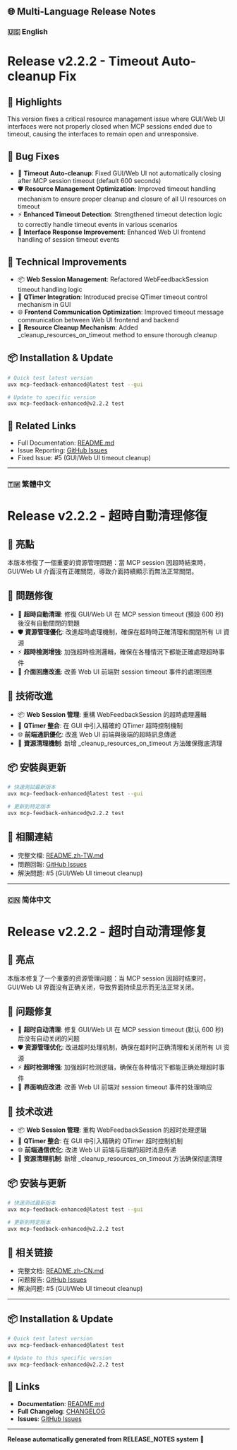 ## 🌐 Multi-Language Release Notes

### 🇺🇸 English
# Release v2.2.2 - Timeout Auto-cleanup Fix

## 🌟 Highlights
This version fixes a critical resource management issue where GUI/Web UI interfaces were not properly closed when MCP sessions ended due to timeout, causing the interfaces to remain open and unresponsive.

## 🐛 Bug Fixes
- 🔄 **Timeout Auto-cleanup**: Fixed GUI/Web UI not automatically closing after MCP session timeout (default 600 seconds)
- 🛡️ **Resource Management Optimization**: Improved timeout handling mechanism to ensure proper cleanup and closure of all UI resources on timeout
- ⚡ **Enhanced Timeout Detection**: Strengthened timeout detection logic to correctly handle timeout events in various scenarios
- 🔧 **Interface Response Improvement**: Enhanced Web UI frontend handling of session timeout events

## 🚀 Technical Improvements
- 📦 **Web Session Management**: Refactored WebFeedbackSession timeout handling logic
- 🎯 **QTimer Integration**: Introduced precise QTimer timeout control mechanism in GUI
- 🌐 **Frontend Communication Optimization**: Improved timeout message communication between Web UI frontend and backend
- 🧹 **Resource Cleanup Mechanism**: Added _cleanup_resources_on_timeout method to ensure thorough cleanup

## 📦 Installation & Update
```bash
# Quick test latest version
uvx mcp-feedback-enhanced@latest test --gui

# Update to specific version
uvx mcp-feedback-enhanced@v2.2.2 test
```

## 🔗 Related Links
- Full Documentation: [README.md](../../README.md)
- Issue Reporting: [GitHub Issues](https://github.com/Minidoracat/mcp-feedback-enhanced/issues)
- Fixed Issue: #5 (GUI/Web UI timeout cleanup) 
---

### 🇹🇼 繁體中文
# Release v2.2.2 - 超時自動清理修復

## 🌟 亮點
本版本修復了一個重要的資源管理問題：當 MCP session 因超時結束時，GUI/Web UI 介面沒有正確關閉，導致介面持續顯示而無法正常關閉。

## 🐛 問題修復
- 🔄 **超時自動清理**: 修復 GUI/Web UI 在 MCP session timeout (預設 600 秒) 後沒有自動關閉的問題
- 🛡️ **資源管理優化**: 改進超時處理機制，確保在超時時正確清理和關閉所有 UI 資源
- ⚡ **超時檢測增強**: 加強超時檢測邏輯，確保在各種情況下都能正確處理超時事件
- 🔧 **介面回應改進**: 改善 Web UI 前端對 session timeout 事件的處理回應

## 🚀 技術改進
- 📦 **Web Session 管理**: 重構 WebFeedbackSession 的超時處理邏輯
- 🎯 **QTimer 整合**: 在 GUI 中引入精確的 QTimer 超時控制機制
- 🌐 **前端通訊優化**: 改進 Web UI 前端與後端的超時訊息傳遞
- 🧹 **資源清理機制**: 新增 _cleanup_resources_on_timeout 方法確保徹底清理

## 📦 安裝與更新
```bash
# 快速測試最新版本
uvx mcp-feedback-enhanced@latest test --gui

# 更新到特定版本
uvx mcp-feedback-enhanced@v2.2.2 test
```

## 🔗 相關連結
- 完整文檔: [README.zh-TW.md](../../README.zh-TW.md)
- 問題回報: [GitHub Issues](https://github.com/Minidoracat/mcp-feedback-enhanced/issues)
- 解決問題: #5 (GUI/Web UI timeout cleanup) 
---

### 🇨🇳 简体中文
# Release v2.2.2 - 超时自动清理修复

## 🌟 亮点
本版本修复了一个重要的资源管理问题：当 MCP session 因超时结束时，GUI/Web UI 界面没有正确关闭，导致界面持续显示而无法正常关闭。

## 🐛 问题修复
- 🔄 **超时自动清理**: 修复 GUI/Web UI 在 MCP session timeout (默认 600 秒) 后没有自动关闭的问题
- 🛡️ **资源管理优化**: 改进超时处理机制，确保在超时时正确清理和关闭所有 UI 资源
- ⚡ **超时检测增强**: 加强超时检测逻辑，确保在各种情况下都能正确处理超时事件
- 🔧 **界面响应改进**: 改善 Web UI 前端对 session timeout 事件的处理响应

## 🚀 技术改进
- 📦 **Web Session 管理**: 重构 WebFeedbackSession 的超时处理逻辑
- 🎯 **QTimer 整合**: 在 GUI 中引入精确的 QTimer 超时控制机制
- 🌐 **前端通信优化**: 改进 Web UI 前端与后端的超时消息传递
- 🧹 **资源清理机制**: 新增 _cleanup_resources_on_timeout 方法确保彻底清理

## 📦 安装与更新
```bash
# 快速测试最新版本
uvx mcp-feedback-enhanced@latest test --gui

# 更新到特定版本
uvx mcp-feedback-enhanced@v2.2.2 test
```

## 🔗 相关链接
- 完整文档: [README.zh-CN.md](../../README.zh-CN.md)
- 问题报告: [GitHub Issues](https://github.com/Minidoracat/mcp-feedback-enhanced/issues)
- 解决问题: #5 (GUI/Web UI timeout cleanup) 
---

## 📦 Installation & Update

```bash
# Quick test latest version
uvx mcp-feedback-enhanced@latest test

# Update to this specific version
uvx mcp-feedback-enhanced@v2.2.2 test
```

## 🔗 Links
- **Documentation**: [README.md](https://github.com/Minidoracat/mcp-feedback-enhanced/blob/main/README.md)
- **Full Changelog**: [CHANGELOG](https://github.com/Minidoracat/mcp-feedback-enhanced/blob/main/RELEASE_NOTES/)
- **Issues**: [GitHub Issues](https://github.com/Minidoracat/mcp-feedback-enhanced/issues)

---
**Release automatically generated from RELEASE_NOTES system** 🤖
